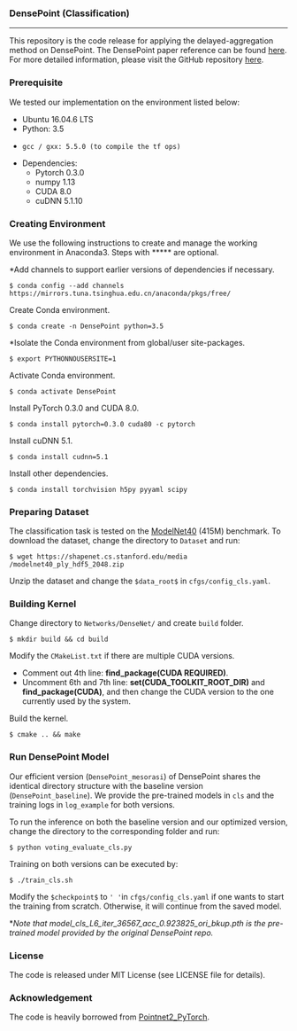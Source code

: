 ### DensePoint (Classification)
------------
This repository is the code release for applying the delayed-aggregation method on DensePoint. The DensePoint paper reference can be found [here](https://arxiv.org/pdf/1909.03669.pdf). 
For more detailed information, please visit the GitHub repository [here](https://github.com/Yochengliu/DensePoint). 

### Prerequisite
We tested our implementation on the environment listed below:
-   Ubuntu 16.04.6 LTS
-   Python: 3.5 <br>
-     gcc / gxx: 5.5.0 (to compile the tf ops)
-   Dependencies:
    - Pytorch 0.3.0 
    - numpy 1.13
    - CUDA 8.0
    - cuDNN 5.1.10
    
### Creating Environment
We use the following instructions to create and manage the working environment in Anaconda3. Steps with ***** are optional.

*Add channels to support earlier versions of dependencies if necessary. 
```
$ conda config --add channels https://mirrors.tuna.tsinghua.edu.cn/anaconda/pkgs/free/
```
Create Conda environment.
```
$ conda create -n DensePoint python=3.5
```
*Isolate the Conda environment from global/user site-packages.
```
$ export PYTHONNOUSERSITE=1
```
Activate Conda environment.
```
$ conda activate DensePoint
```
Install PyTorch 0.3.0 and CUDA 8.0.
```
$ conda install pytorch=0.3.0 cuda80 -c pytorch
```
Install cuDNN 5.1.
```
$ conda install cudnn=5.1
```
Install other dependencies.
```
$ conda install torchvision h5py pyyaml scipy
```

### Preparing Dataset 
The classification task is tested on the [ModelNet40](https://shapenet.cs.stanford.edu/media/modelnet40_ply_hdf5_2048.zip) (415M) benchmark. To download the dataset, change the directory to `Dataset` and run: 
```
$ wget https://shapenet.cs.stanford.edu/media                /modelnet40_ply_hdf5_2048.zip
``` 
Unzip the dataset and change the `$data_root$` in `cfgs/config_cls.yaml`.

### Building Kernel
Change directory to `Networks/DenseNet/` and create `build` folder.
```
$ mkdir build && cd build
```
Modify the `CMakeList.txt` if there are multiple CUDA versions.

-    Comment out 4th line: **find_package(CUDA REQUIRED)**.
-    Uncomment 6th and 7th line: **set(CUDA_TOOLKIT_ROOT_DIR)** and **find_package(CUDA)**, and then change the CUDA version to the one currently used by the system.

Build the kernel.
```
$ cmake .. && make
```

### Run DensePoint Model
Our efficient version (`DensePoint_mesorasi`) of DensePoint shares the identical directory structure with the baseline version (`DensePoint_baseline`). We provide the pre-trained models in `cls` and the training logs in `log_example` for both versions.

To run the inference on both the baseline version and our optimized version, change the directory to the corresponding folder and run:
```
$ python voting_evaluate_cls.py
```

Training on both versions can be executed by:
```
$ ./train_cls.sh
```
Modify the `$checkpoint$` to `' '`in `cfgs/config_cls.yaml` if one wants to start the training from scratch. Otherwise, it will continue from the saved model.

**Note that model_cls_L6_iter_36567_acc_0.923825_ori_bkup.pth is the pre-trained model provided by the original DensePoint repo.*

### License

The code is released under MIT License (see LICENSE file for details).

### Acknowledgement

The code is heavily borrowed from [Pointnet2_PyTorch](https://github.com/erikwijmans/Pointnet2_PyTorch).

